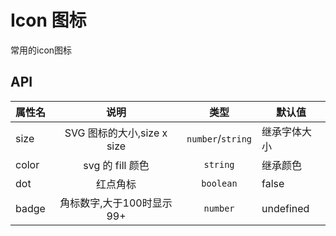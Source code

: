 # Icon 图标

常用的icon图标

<script setup>
import { ref } from 'vue'
const iconName = ref([	
	'Plus',
	'Minus',
	'CirclePlus',
	'CircleMinus',
	'Loading',
	'Message',
	'Star',
	'Search',
	'Delete',
	'Check',
])
</script>

<!--@include: ./basic/index.md-->

<!--@include: ./svg/index.md-->

<!--@include: ./dot/index.md-->

## API

| 属性名 |            说明            |       类型        | 默认值       |
| ------ | :------------------------: | :---------------: | ------------ |
| size   | SVG 图标的大小,size x size | `number`/`string` | 继承字体大小 |
| color  |      svg 的 fill 颜色      |     `string`      | 继承颜色     |
| dot    |          红点角标          |     `boolean`     | false        |
| badge  | 角标数字,大于100时显示99+  |     `number`      | undefined    |
